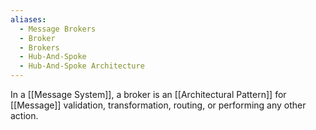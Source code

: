 ```yaml
---
aliases:
  - Message Brokers
  - Broker
  - Brokers
  - Hub-And-Spoke
  - Hub-And-Spoke Architecture
---
```


In a [[Message System]], a broker is an [[Architectural Pattern]] for [[Message]] validation, transformation, routing, or performing any other action.
